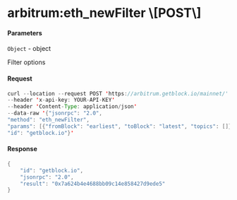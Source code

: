 # arbitrum:eth\_newFilter \\\[POST\\]

#### Parameters

`Object` - object

Filter options

#### Request

```java
curl --location --request POST 'https://arbitrum.getblock.io/mainnet/' 
--header 'x-api-key: YOUR-API-KEY' 
--header 'Content-Type: application/json' 
--data-raw '{"jsonrpc": "2.0",
"method": "eth_newFilter",
"params": [{"fromBlock": "earliest", "toBlock": "latest", "topics": []}],
"id": "getblock.io"}'
```

#### Response

```java
{
    "id": "getblock.io",
    "jsonrpc": "2.0",
    "result": "0x7a624b4e4688bb09c14e858427d9ede5"
}
```
